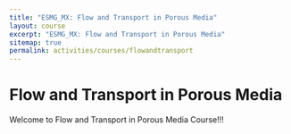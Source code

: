 ```yaml
---
title: "ESMG_MX: Flow and Transport in Porous Media"
layout: course
excerpt: "ESMG_MX: Flow and Transport in Porous Media"
sitemap: true
permalink: activities/courses/flowandtransport
---
```


# Flow and Transport in Porous Media

Welcome to Flow and Transport in Porous Media Course!!!

